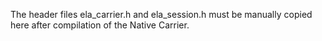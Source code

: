 The header files ela_carrier.h and ela_session.h must be manually copied here after compilation of the Native Carrier.
